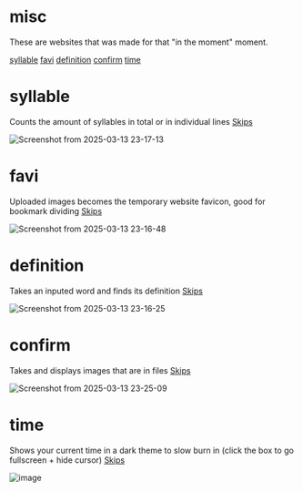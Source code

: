 # misc
These are websites that was made for that "in the moment" moment.

[syllable](#syllable)
[favi](#favi)
[definition](#definition)
[confirm](#confirm)
[time](#time)

# syllable
Counts the amount of syllables in total or in individual lines
[Skips](#misc)

![Screenshot from 2025-03-13 23-17-13](https://github.com/user-attachments/assets/4f98c73a-da37-4af7-a207-ca78f7a23dfc)

# favi
Uploaded images becomes the temporary website favicon, good for bookmark dividing
[Skips](#misc)

![Screenshot from 2025-03-13 23-16-48](https://github.com/user-attachments/assets/2099ff3c-1f87-40bc-a54b-fbbb8e94dc45)

# definition
Takes an inputed word and finds its definition
[Skips](#misc)

![Screenshot from 2025-03-13 23-16-25](https://github.com/user-attachments/assets/0b458ebc-4546-434b-8f43-3fbbb6dc36a8)

# confirm
Takes and displays images that are in files
[Skips](#misc)

![Screenshot from 2025-03-13 23-25-09](https://github.com/user-attachments/assets/a81e321d-cbfd-4011-adb3-cdb3a295152b)

# time
Shows your current time in a dark theme to slow burn in (click the box to go fullscreen + hide cursor)
[Skips](#misc)

![image](https://github.com/user-attachments/assets/ec3354a8-3f58-4967-a517-181fb9320284)
